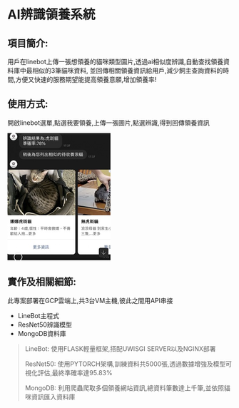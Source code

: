 # AI辨識領養系統
## 項目簡介:
用戶在linebot上傳一張想領養的貓咪類型圖片,透過ai相似度辨識,自動查找領養資料庫中最相似的3筆貓咪資料,
並回傳相關領養資訊給用戶,減少飼主查詢資料的時間,方便又快速的服務期望能提高領養意願,增加領養率!

## 使用方式:
開啟linebot選單,點選我要領養,上傳一張圖片,點選辨識,得到回傳領養資訊

![](DEMO2.jpg)

## 實作及相關細節:
此專案部署在GCP雲端上,共3台VM主機,彼此之間用API串接
- LineBot主程式
- ResNet50辨識模型
- MongoDB資料庫

> LineBot: 使用FLASK輕量框架,搭配UWISGI SERVER以及NGINX部署
>
> ResNet50: 使用PYTORCH架構,訓練資料共5000張,透過數據增強及模型可視化評估,最終準確率達95.83%
>
> MongoDB: 利用爬蟲爬取多個領養網站資訊,總資料筆數達上千筆,並依照貓咪資訊匯入資料庫
